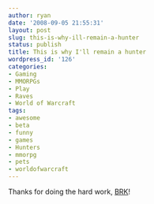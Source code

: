 ```yaml
---
author: ryan
date: '2008-09-05 21:55:31'
layout: post
slug: this-is-why-ill-remain-a-hunter
status: publish
title: This is why I'll remain a hunter
wordpress_id: '126'
categories:
- Gaming
- MMORPGs
- Play
- Raves
- World of Warcraft
tags:
- awesome
- beta
- funny
- games
- Hunters
- mmorpg
- pets
- worldofwarcraft
---
```


Thanks for doing the hard work, [BRK](http://www.bigredkitty.net)!
